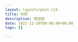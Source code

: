 ```yaml
---
layout: layouts/post.njk
title: 你好
description: 哈哈哈
date: 2021-12-20T00:00:00+08:00
tags: []

---
```

